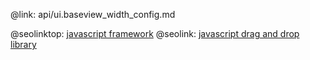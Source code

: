 @link: api/ui.baseview_width_config.md

@seolinktop: [javascript framework](https://webix.com)
@seolink: [javascript drag and drop library](https://webix.com/widget/portlet/)